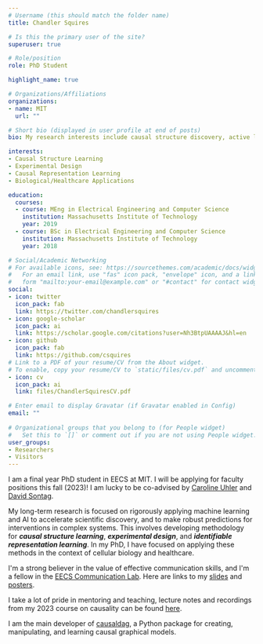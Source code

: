 ```yaml
---
# Username (this should match the folder name)
title: Chandler Squires

# Is this the primary user of the site?
superuser: true

# Role/position
role: PhD Student

highlight_name: true

# Organizations/Affiliations
organizations:
- name: MIT 
  url: ""

# Short bio (displayed in user profile at end of posts)
bio: My research interests include causal structure discovery, active learning, and causal representation learning.

interests:
- Causal Structure Learning 
- Experimental Design
- Causal Representation Learning
- Biological/Healthcare Applications 

education:
  courses:
  - course: MEng in Electrical Engineering and Computer Science 
    institution: Massachusetts Institute of Technology
    year: 2019
  - course: BSc in Electrical Engineering and Computer Science 
    institution: Massachusetts Institute of Technology
    year: 2018

# Social/Academic Networking
# For available icons, see: https://sourcethemes.com/academic/docs/widgets/#icons
#   For an email link, use "fas" icon pack, "envelope" icon, and a link in the
#   form "mailto:your-email@example.com" or "#contact" for contact widget.
social:
- icon: twitter
  icon_pack: fab
  link: https://twitter.com/chandlersquires
- icon: google-scholar
  icon_pack: ai
  link: https://scholar.google.com/citations?user=Nh3BtpUAAAAJ&hl=en 
- icon: github
  icon_pack: fab
  link: https://github.com/csquires 
# Link to a PDF of your resume/CV from the About widget.
# To enable, copy your resume/CV to `static/files/cv.pdf` and uncomment the lines below.  
- icon: cv
  icon_pack: ai
  link: files/ChandlerSquiresCV.pdf

# Enter email to display Gravatar (if Gravatar enabled in Config)
email: ""
  
# Organizational groups that you belong to (for People widget)
#   Set this to `[]` or comment out if you are not using People widget.  
user_groups:
- Researchers
- Visitors
---
```


I am a final year PhD student in EECS at MIT. I will be applying for faculty positions this fall (2023)! I am lucky to be co-advised by [Caroline Uhler](https://www.carolineuhler.com) and [David Sontag](https://people.csail.mit.edu/dsontag/).

My long-term research is focused on rigorously applying machine learning and AI to accelerate scientific discovery, and to make robust predictions for interventions in complex systems. 
This involves developing methodology for <b><i>causal structure learning</i></b>, <b><i>experimental design</i></b>, and <b><i>identifiable representation learning</i></b>.
In my PhD, I have focused on applying these methods in the context of cellular biology and healthcare.

I'm a strong believer in the value of effective communication skills, and I'm a fellow in the [EECS Communication Lab](https://mitcommlab.mit.edu/eecs/).
Here are links to my [slides](https://github.com/csquires/chandler-squires-talks/blob/main/README.md) and [posters](https://github.com/csquires/chandler-squires-posters). 

I take a lot of pride in mentoring and teaching, lecture notes and recordings from my 2023 course on causality can be found [here](https://www.youtube.com/playlist?list=PLiyH4sDpByicWHWv-xaI4gRbxrpFv2-FA).

I am the main developer of [causaldag](https://github.com/uhlerlab/causaldag), a Python package for creating, manipulating, and learning causal graphical models.

